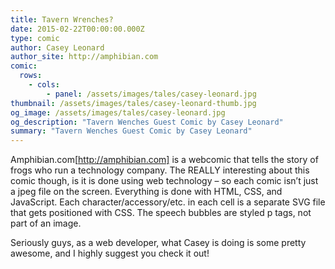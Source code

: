 ```yaml
---
title: Tavern Wrenches?
date: 2015-02-22T00:00:00.000Z
type: comic
author: Casey Leonard
author_site: http://amphibian.com
comic:
  rows:
    - cols:
        - panel: /assets/images/tales/casey-leonard.jpg
thumbnail: /assets/images/tales/casey-leonard-thumb.jpg
og_image: /assets/images/tales/casey-leonard.jpg
og_description: "Tavern Wenches Guest Comic by Casey Leonard"
summary: "Tavern Wenches Guest Comic by Casey Leonard"
---
```

Amphibian.com[http://amphibian.com] is a webcomic that tells the story of frogs who run a technology company. The REALLY interesting about this comic though, is it is done using web technology – so each comic isn’t just a jpeg file on the screen. Everything is done with HTML, CSS, and JavaScript. Each character/accessory/etc. in each cell is a separate SVG file that gets positioned with CSS. The speech bubbles are styled p tags, not part of an image.

Seriously guys, as a web developer, what Casey is doing is some pretty awesome, and I highly suggest you check it out!